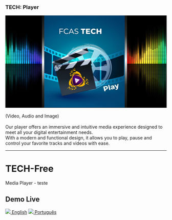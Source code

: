 ### TECH: Player
![banner](player_banner.jpg)

(Video, Audio and Image)<br/><br/>
Our player offers an immersive and intuitive media experience designed to meet all your digital entertainment needs. <br/>With a modern and functional design, it allows you to play, pause and control your favorite tracks and videos with ease.

<hr/>

# TECH-Free
Media Player - teste


## Demo Live
[![](https://fcasfs-of.cloud-fs.net/Icon/en.png) English](https://player.fcasfs-of.cloud-fs.net/en)
[![](https://fcasfs-of.cloud-fs.net/Icon/br.png) Português](https://player.fcasfs-of.cloud-fs.net)

